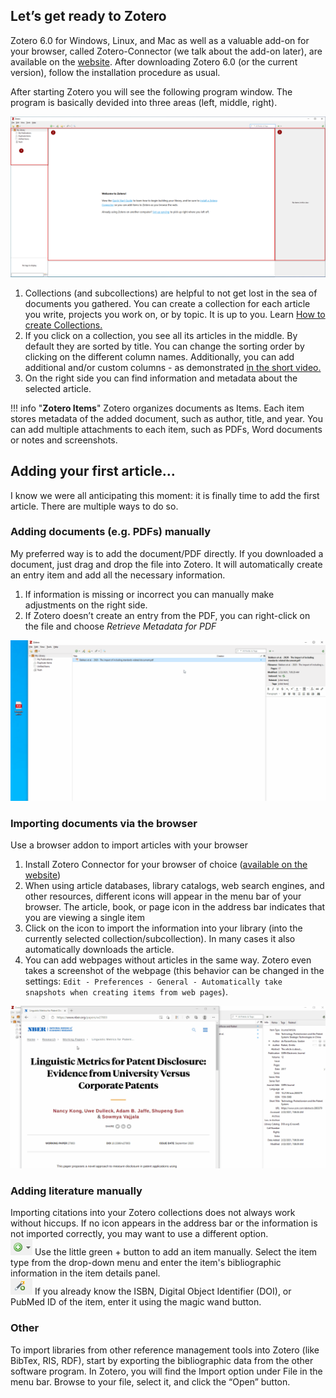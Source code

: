 ## Let’s get ready to Zotero

Zotero 6.0 for Windows, Linux, and Mac as well as a valuable add-on for your browser, called Zotero-Connector (we talk about the add-on later), are available on the [website](https://www.zotero.org/download/). After downloading Zotero 6.0 (or the current version), follow the installation procedure as usual.

After starting Zotero you will see the following program window. The program is basically devided into three areas (left, middle, right). 

 ![](images/02a.png)

1. Collections (and subcollections) are helpful to not get lost in the sea of documents you gathered. You can create a collection for each article you write, projects you work on, or by topic. It is up to you. Learn [How to create Collections.](images/01collection.gif)
2. If you click on a collection, you see all its articles in the middle. By default they are sorted by title. You can change the sorting order by clicking on the different column names. Additionally, you can add additional and/or custom columns - as demonstrated [in the short video.](images/02columns.gif)
3. On the right side you can find information and metadata about the selected article.

!!! info "**Zotero Items**"
    Zotero organizes documents as Items. Each item stores metadata of the added document, such as author, title, and year. You can add multiple attachments to each item, such as PDFs, Word documents or notes and screenshots. 


## Adding your first article…

I know we were all anticipating this moment: it is finally time to add the first article. There are multiple ways to do so.

###	Adding documents (e.g. PDFs) manually  
My preferred way is to add the document/PDF directly. If you downloaded a document, just drag and drop the file into Zotero. It will automatically create an entry item and add all the necessary information.

 1. If information is missing or incorrect you can manually make adjustments on the right side.
 2. If Zotero doesn’t create an entry from the PDF, you can right-click on the file and choose *Retrieve Metadata for PDF*

![](images/02-addpdf.png)


###	Importing documents via the browser
Use a browser addon to import articles with your browser

 1. Install Zotero Connector for your browser of choice ([available on the website](https://www.zotero.org/download/))
 2. When using article databases, library catalogs, web search engines, and other resources, different icons will appear in the menu bar of your browser. The article, book, or page icon in the address bar indicates that you are viewing a single item
 3. Click on the icon to import the information into your library (into the currently selected collection/subcollection). In many cases it also automatically downloads the article.
 4. You can add webpages without articles in the same way. Zotero even takes a screenshot of the webpage (this behavior can be changed in the settings: `Edit - Preferences - General - Automatically take snapshots when creating items from web pages`). 

![](images/02-addbrowser.gif)


###	Adding literature manually
Importing citations into your Zotero collections does not always work without hiccups. If no icon appears in the address bar or the information is not imported correctly, you may want to use a different option.  
![](images/02manually1.png) Use the little green + button to add an item manually. Select the item type from the drop-down menu and enter the item's bibliographic information in the item details panel.  
![](images/02manually2.png) If you already know the ISBN, Digital Object Identifier (DOI), or PubMed ID of the item, enter it using the magic wand button.


###	Other
To import libraries from other reference management tools into Zotero (like BibTex, RIS, RDF), start by exporting the bibliographic data from the other software program. In Zotero, you will find the Import option under File in the menu bar. Browse to your file, select it, and click the “Open” button.
